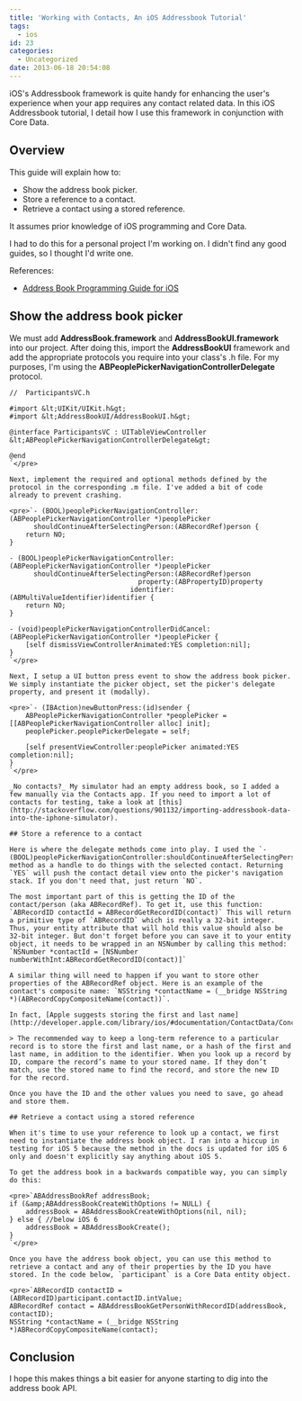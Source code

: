 ```yaml
---
title: 'Working with Contacts, An iOS Addressbook Tutorial'
tags:
  - ios
id: 23
categories:
  - Uncategorized
date: 2013-06-18 20:54:08
---
```


iOS's Addressbook framework is quite handy for enhancing the user's experience when your app requires any contact related data. In this iOS Addressbook tutorial, I detail how I use this framework in conjunction with Core Data.

<!--more-->

## Overview

This guide will explain how to:

*   Show the address book picker.
*   Store a reference to a contact.
*   Retrieve a contact using a stored reference.

It assumes prior knowledge of iOS programming and Core Data.

I had to do this for a personal project I'm working on. I didn't find any good guides, so I thought I'd write one.

References:

*   [Address Book Programming Guide for iOS](http://developer.apple.com/library/ios/#documentation/ContactData/Conceptual/AddressBookProgrammingGuideforiPhone/Introduction.html)

## Show the address book picker

We must add **AddressBook.framework** and **AddressBookUI.framework** into our project. After doing this, import the **AddressBookUI** framework and add the appropriate protocols you require into your class's .h file. For my purposes, I'm using the **ABPeoplePickerNavigationControllerDelegate** protocol.

    //  ParticipantsVC.h

    #import &lt;UIKit/UIKit.h&gt;
    #import &lt;AddressBookUI/AddressBookUI.h&gt;

    @interface ParticipantsVC : UITableViewController &lt;ABPeoplePickerNavigationControllerDelegate&gt;

    @end
    `</pre>

    Next, implement the required and optional methods defined by the protocol in the corresponding .m file. I've added a bit of code already to prevent crashing.

    <pre>`- (BOOL)peoplePickerNavigationController:(ABPeoplePickerNavigationController *)peoplePicker
          shouldContinueAfterSelectingPerson:(ABRecordRef)person {
        return NO;
    }

    - (BOOL)peoplePickerNavigationController:(ABPeoplePickerNavigationController *)peoplePicker
          shouldContinueAfterSelectingPerson:(ABRecordRef)person
                                    property:(ABPropertyID)property
                                  identifier:(ABMultiValueIdentifier)identifier {
        return NO;
    }

    - (void)peoplePickerNavigationControllerDidCancel:(ABPeoplePickerNavigationController *)peoplePicker {
        [self dismissViewControllerAnimated:YES completion:nil];
    }
    `</pre>

    Next, I setup a UI button press event to show the address book picker. We simply instantiate the picker object, set the picker's delegate property, and present it (modally).

    <pre>`- (IBAction)newButtonPress:(id)sender {
        ABPeoplePickerNavigationController *peoplePicker = [[ABPeoplePickerNavigationController alloc] init];
        peoplePicker.peoplePickerDelegate = self;

        [self presentViewController:peoplePicker animated:YES completion:nil];
    }
    `</pre>

    _No contacts?_ My simulator had an empty address book, so I added a few manually via the Contacts app. If you need to import a lot of contacts for testing, take a look at [this](http://stackoverflow.com/questions/901132/importing-addressbook-data-into-the-iphone-simulator).

    ## Store a reference to a contact

    Here is where the delegate methods come into play. I used the `-(BOOL)peoplePickerNavigationController:shouldContinueAfterSelectingPerson:` method as a handle to do things with the selected contact. Returning `YES` will push the contact detail view onto the picker's navigation stack. If you don't need that, just return `NO`.

    The most important part of this is getting the ID of the contact/person (aka ABRecordRef). To get it, use this function: `ABRecordID contactId = ABRecordGetRecordID(contact)` This will return a primitive type of `ABRecordID` which is really a 32-bit integer. Thus, your entity attribute that will hold this value should also be 32-bit integer. But don't forget before you can save it to your entity object, it needs to be wrapped in an NSNumber by calling this method: `NSNumber *contactId = [NSNumber numberWithInt:ABRecordGetRecordID(contact)]`

    A similar thing will need to happen if you want to store other properties of the ABRecordRef object. Here is an example of the contact's composite name: `NSString *contactName = (__bridge NSString *)(ABRecordCopyCompositeName(contact))`.

    In fact, [Apple suggests storing the first and last name](http://developer.apple.com/library/ios/#documentation/ContactData/Conceptual/AddressBookProgrammingGuideforiPhone/Chapters/DirectInteraction.html).

    > The recommended way to keep a long-term reference to a particular record is to store the first and last name, or a hash of the first and last name, in addition to the identifier. When you look up a record by ID, compare the record’s name to your stored name. If they don’t match, use the stored name to find the record, and store the new ID for the record.

    Once you have the ID and the other values you need to save, go ahead and store them.

    ## Retrieve a contact using a stored reference

    When it's time to use your reference to look up a contact, we first need to instantiate the address book object. I ran into a hiccup in testing for iOS 5 because the method in the docs is updated for iOS 6 only and doesn't explicitly say anything about iOS 5.

    To get the address book in a backwards compatible way, you can simply do this:

    <pre>`ABAddressBookRef addressBook;
    if (&amp;ABAddressBookCreateWithOptions != NULL) {
        addressBook = ABAddressBookCreateWithOptions(nil, nil);
    } else { //below iOS 6
        addressBook = ABAddressBookCreate();
    }
    `</pre>

    Once you have the address book object, you can use this method to retrieve a contact and any of their properties by the ID you have stored. In the code below, `participant` is a Core Data entity object.

    <pre>`ABRecordID contactID = (ABRecordID)participant.contactID.intValue;
    ABRecordRef contact = ABAddressBookGetPersonWithRecordID(addressBook, contactID);
    NSString *contactName = (__bridge NSString *)ABRecordCopyCompositeName(contact);

## Conclusion

I hope this makes things a bit easier for anyone starting to dig into the address book API.